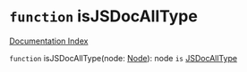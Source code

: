 # `function` isJSDocAllType

[Documentation Index](../README.md)

`function` isJSDocAllType(node: [Node](../interface.Node/README.md)): node `is` [JSDocAllType](../interface.JSDocAllType/README.md)